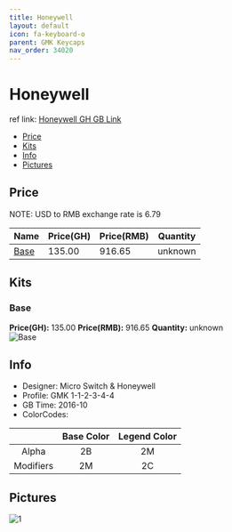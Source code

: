 ```yaml
---
title: Honeywell
layout: default
icon: fa-keyboard-o
parent: GMK Keycaps
nav_order: 34020
---
```


# Honeywell

ref link: [Honeywell GH GB Link](https://geekhack.org/index.php?topic=86286.0)

* [Price](#price)
* [Kits](#kits)
* [Info](#info)
* [Pictures](#pictures)


## Price  
NOTE: USD to RMB exchange rate is 6.79

| Name          | Price(GH)    |  Price(RMB) | Quantity |
| ------------- | ------------ |  ---------- | -------- |
|[Base](#base)|135.00|916.65|unknown|


## Kits
### Base
**Price(GH):** 135.00    **Price(RMB):** 916.65    **Quantity:** unknown  
<img src="{{ 'assets/images/gmk-keycaps/honeywell/kits_pics/base.jpg' | relative_url }}" alt="Base" class="image featured">


## Info
* Designer: Micro Switch & Honeywell
* Profile: GMK 1-1-2-3-4-4
* GB Time: 2016-10
* ColorCodes: 

| |Base Color     | Legend Color
| :-------------: | :-------------: | :------------:
|Alpha|2B|2M
|Modifiers|2M|2C


## Pictures
<img src="{{ 'assets/images/gmk-keycaps/honeywell/rendering_pics/1.jpg' | relative_url }}" alt="1" class="image featured">
